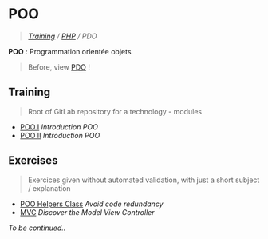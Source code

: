 # POO
>_[Training](https://github.com/simplonco/training) / [PHP](https://github.com/simplonco/php-training) / PDO_

**POO** : Programmation orientée objets
> Before, view [PDO](https://github.com/simplonco/pdo-training) !

## Training

> Root of GitLab repository for a technology - modules

* [POO I](https://github.com/simplonco/poo-training/blob/master/training/Tutoriel-PHP-Introduction-%C3%A0-la-POO.pdf) _Introduction POO_
* [POO II](https://github.com/simplonco/poo-training/blob/master/training/Tutoriel-PHP-POO-partie-2.pdf) _Introduction POO_

## Exercises

> Exercices given without automated validation, with just a short subject / explanation

* [POO Helpers Class](https://github.com/simplonco/php-training/wiki/Activit%C3%A9-POO:-Helpers-Class) _Avoid code redundancy_
* [MVC](https://github.com/simplonco/php-training/wiki/MVC---Training) _Discover the Model View Controller_

_To be continued.._
